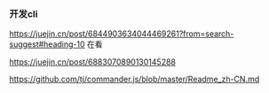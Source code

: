 ### 开发cli

https://juejin.cn/post/6844903634044469261?from=search-suggest#heading-10 在看

https://juejin.cn/post/6883070890130145288

https://github.com/tj/commander.js/blob/master/Readme_zh-CN.md 